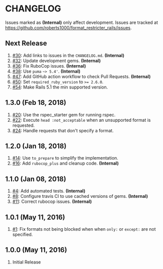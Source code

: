 # CHANGELOG

Issues marked as **(Internal)** only affect development. Issues are tracked at https://github.com/roberts1000/format_restricter_rails/issues.

## Next Release

1. [#30](../../issues/30): Add links to issues in the `CHANGELOG.md`. **(Internal)**
1. [#32](../../issues/32): Update development gems. **(Internal)**
1. [#36](../../issues/36): Fix RuboCop issues. **(Internal)**
1. [#38](../../issues/38): Use `puma` `~> 5.4'`. **(Internal)**
1. [#47](../../issues/47): Add GitHub action workflow to check Pull Requests. **(Internal)**
1. [#50](../../issues/50): Set `required_ruby_version` to `>= 2.6.0`.
1. [#54](../../issues/54): Make Rails 5.1 the min supported version.

## 1.3.0 (Feb 18, 2018)

1. [#20](../../issues/20): Use the rspec_starter gem for running rspec.
1. [#22](../../issues/22): Execute `head :not_acceptable` when an unsupported format is requested.
1. [#24](../../issues/24): Handle requests that don't specify a format.

## 1.2.0 (Jan 18, 2018)

1. [#14](../../issues/14): Use `to_prepare` to simplify the implementation.
1. [#16](../../issues/16): Add `rubocop_plus` and cleanup code. **(Internal)**

## 1.1.0 (Jan 08, 2018)

1. [#4](../../issues/4): Add automated tests. **(Internal)**
1. [#8](../../issues/8): Configure travis CI to use cached versions of gems. **(Internal)**
1. [#11](../../issues/11): Correct rubocop issues. **(Internal)**

## 1.0.1 (May 11, 2016)

1. [#1](../../issues/1): Fix formats not being blocked when when `only:` or `except:` are not specified.

## 1.0.0 (May 11, 2016)

1. Initial Release
